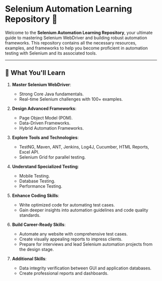 # Selenium Automation Learning Repository 🚀

Welcome to the **Selenium Automation Learning Repository**, your ultimate guide to mastering Selenium WebDriver and building robust automation frameworks. This repository contains all the necessary resources, examples, and frameworks to help you become proficient in automation testing with Selenium and its associated tools.

---

## 🎯 What You'll Learn

1. **Master Selenium WebDriver**:
   - Strong Core Java fundamentals.
   - Real-time Selenium challenges with 100+ examples.

2. **Design Advanced Frameworks**:
   - Page Object Model (POM).
   - Data-Driven Frameworks.
   - Hybrid Automation Frameworks.

3. **Explore Tools and Technologies**:
   - TestNG, Maven, ANT, Jenkins, Log4J, Cucumber, HTML Reports, Excel API.
   - Selenium Grid for parallel testing.

4. **Understand Specialized Testing**:
   - Mobile Testing.
   - Database Testing.
   - Performance Testing.

5. **Enhance Coding Skills**:
   - Write optimized code for automating test cases.
   - Gain deeper insights into automation guidelines and code quality standards.

6. **Build Career-Ready Skills**:
   - Automate any website with comprehensive test cases.
   - Create visually appealing reports to impress clients.
   - Prepare for interviews and lead Selenium automation projects from the design stage.

7. **Additional Skills**:
   - Data integrity verification between GUI and application databases.
   - Create professional reports and dashboards.


